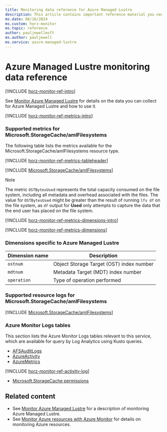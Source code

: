 ```yaml
---
title: Monitoring data reference for Azure Managed Lustre
description: This article contains important reference material you need when you monitor Azure Managed Lustre.
ms.date: 08/16/2024
ms.custom: horz-monitor
ms.topic: reference
author: pauljewellmsft
ms.author: pauljewell
ms.service: azure-managed-lustre
---
```


# Azure Managed Lustre monitoring data reference

[!INCLUDE [horz-monitor-ref-intro](~/../azure-stack/reusable-content/ce-skilling/azure/includes/azure-monitor/horizontals/horz-monitor-ref-intro.md)]

See [Monitor Azure Managed Lustre](monitor-file-system.md) for details on the data you can collect for Azure Managed Lustre and how to use it.

[!INCLUDE [horz-monitor-ref-metrics-intro](~/../azure-stack/reusable-content/ce-skilling/azure/includes/azure-monitor/horizontals/horz-monitor-ref-metrics-intro.md)]

### Supported metrics for Microsoft.StorageCache/amlFilesystems

The following table lists the metrics available for the Microsoft.StorageCache/amlFilesystems resource type.

[!INCLUDE [horz-monitor-ref-metrics-tableheader](~/../azure-stack/reusable-content/ce-skilling/azure/includes/azure-monitor/horizontals/horz-monitor-ref-metrics-tableheader.md)]

[!INCLUDE [Microsoft.StorageCache/amlFilesystems](~/../azure-reference-other-repo/azure-monitor-ref/supported-metrics/includes/microsoft-storagecache-amlfilesystems-metrics-include.md)]

> [!NOTE]
> The metric `OSTBytesUsed` represents the total capacity consumed on the file system, including all metadata and overhead associated with the files. The value for `OSTBytesUsed` might be greater than the result of running `lfs df` on the file system, as `df` output for **Used** only attempts to capture the data that the end user has placed on the file system.

[!INCLUDE [horz-monitor-ref-metrics-dimensions-intro](~/../azure-stack/reusable-content/ce-skilling/azure/includes/azure-monitor/horizontals/horz-monitor-ref-metrics-dimensions-intro.md)]

[!INCLUDE [horz-monitor-ref-metrics-dimensions](~/../azure-stack/reusable-content/ce-skilling/azure/includes/azure-monitor/horizontals/horz-monitor-ref-metrics-dimensions.md)]

### Dimensions specific to Azure Managed Lustre

| Dimension name | Description |
| --- | --- |
| `ostnum` | Object Storage Target (OST) index number |
| `mdtnum` | Metadata Target (MDT) index number |
| `operation` | Type of operation performed |

### Supported resource logs for Microsoft.StorageCache/amlFilesystems

[!INCLUDE [Microsoft.StorageCache/amlFilesystems](~/../azure-reference-other-repo/azure-monitor-ref/supported-logs/includes/microsoft-storagecache-amlfilesystems-logs-include.md)]

### Azure Monitor Logs tables

This section lists the Azure Monitor Logs tables relevant to this service, which are available for query by Log Analytics using Kusto queries.

- [AFSAuditLogs](/azure/azure-monitor/reference/tables/AFSAuditLogs)
- [AzureActivity](/azure/azure-monitor/reference/tables/azureactivity)
- [AzureMetrics](/azure/azure-monitor/reference/tables/azuremetrics)

[!INCLUDE [horz-monitor-ref-activity-log](~/../azure-stack/reusable-content/ce-skilling/azure/includes/azure-monitor/horizontals/horz-monitor-ref-activity-log.md)]

- [Microsoft.StorageCache permissions](/azure/role-based-access-control/permissions/storage#microsoftstoragecache)

## Related content

- See [Monitor Azure Managed Lustre](monitor-file-system.md) for a description of monitoring Azure Managed Lustre.
- See [Monitor Azure resources with Azure Monitor](/azure/azure-monitor/essentials/monitor-azure-resource) for details on monitoring Azure resources.
